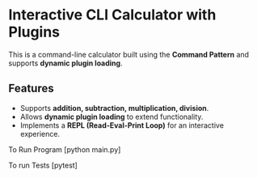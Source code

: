 # Interactive CLI Calculator with Plugins

This is a command-line calculator built using the **Command Pattern** and supports **dynamic plugin loading**.

## Features
- Supports **addition, subtraction, multiplication, division**.
- Allows **dynamic plugin loading** to extend functionality.
- Implements a **REPL (Read-Eval-Print Loop)** for an interactive experience.

To Run Program
[python main.py]

To run Tests
[pytest]